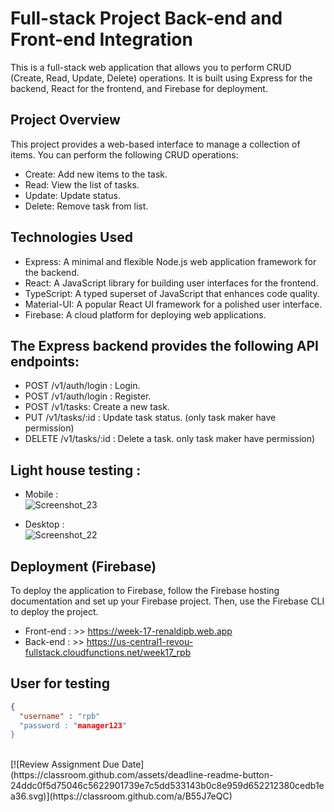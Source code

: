 # Full-stack Project Back-end and Front-end Integration

This is a full-stack web application that allows you to perform CRUD (Create, Read, Update, Delete) operations. It is built using Express for the backend, React for the frontend, and Firebase for deployment.

## Project Overview
This project provides a web-based interface to manage a collection of items. You can perform the following CRUD operations:
- Create: Add new items to the task.
- Read: View the list of tasks.
- Update: Update status.
- Delete: Remove task from list.

## Technologies Used
- Express: A minimal and flexible Node.js web application framework for the backend.
- React: A JavaScript library for building user interfaces for the frontend.
- TypeScript: A typed superset of JavaScript that enhances code quality.
- Material-UI: A popular React UI framework for a polished user interface.
- Firebase: A cloud platform for deploying web applications.

## The Express backend provides the following API endpoints:
- POST /v1/auth/login : Login.
- POST /v1/auth/login : Register.
- POST /v1/tasks: Create a new task.
- PUT /v1/tasks/:id : Update task status. (only task maker have permission)
- DELETE /v1/tasks/:id : Delete a task. only task maker have permission)

## Light house testing :
- Mobile : <br>
![Screenshot_23](https://github.com/RevoU-FSSE-2/week-17-RPrasetyoB/assets/129088807/c39a3b61-5464-4290-9238-2b875ec34e9c)

- Desktop : <br>
![Screenshot_22](https://github.com/RevoU-FSSE-2/week-17-RPrasetyoB/assets/129088807/4185d0ec-1060-4bab-89b5-7e9583ab576e)

## Deployment (Firebase)
To deploy the application to Firebase, follow the Firebase hosting documentation and set up your Firebase project. Then, use the Firebase CLI to deploy the project.
- Front-end : >> https://week-17-renaldipb.web.app
- Back-end : >> https://us-central1-revou-fullstack.cloudfunctions.net/week17_rpb

## User for testing
```json
{
  "username" : "rpb"
  "password : "manager123"
}
```

<br>
[![Review Assignment Due Date](https://classroom.github.com/assets/deadline-readme-button-24ddc0f5d75046c5622901739e7c5dd533143b0c8e959d652212380cedb1ea36.svg)](https://classroom.github.com/a/B55J7eQC)
